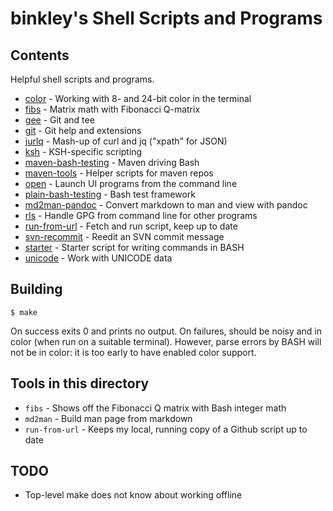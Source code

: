 # binkley's Shell Scripts and Programs

## Contents

Helpful shell scripts and programs.

* [color](color/README.md) - Working with 8- and 24-bit color in the terminal
* [fibs](fibs) - Matrix math with Fibonacci Q-matrix
* [gee](gee/README.md) - Git and tee
* [git](git/README.md) - Git help and extensions
* [jurlq](jurlq) - Mash-up of curl and jq ("xpath" for JSON)
* [ksh](ksh) - KSH-specific scripting
* [maven-bash-testing](maven-bash-testing/README.md) - Maven driving Bash
* [maven-tools](maven-tools) - Helper scripts for maven repos
* [open](open) - Launch UI programs from the command line
* [plain-bash-testing](plain-bash-testing/README.md) - Bash test framework
* [md2man-pandoc](md2man-pandoc) - Convert markdown to man and view with pandoc
* [rls](rls) - Handle GPG from command line for other programs
* [run-from-url](run-from-url) - Fetch and run script, keep up to date
* [svn-recommit](svn-recommit/README.md) - Reedit an SVN commit message
* [starter](starter/README.md) - Starter script for writing commands in BASH
* [unicode](unicode/README.md) - Work with UNICODE data

## Building

```
$ make
```

On success exits 0 and prints no output.  On failures, should be noisy and
in color (when run on a suitable terminal).  However, parse errors by BASH will not be in color: it is too early to have enabled color support.

## Tools in this directory

* `fibs` - Shows off the Fibonacci Q matrix with Bash integer math
* `md2man` - Build man page from markdown
* `run-from-url` - Keeps my local, running copy of a Github script up to date

## TODO

* Top-level make does not know about working offline
